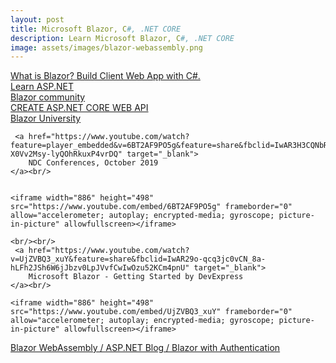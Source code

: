 ```yaml
---
layout: post
title: Microsoft Blazor, C#, .NET CORE
description: Learn Microsoft Blazor, C#, .NET CORE
image: assets/images/blazor-webassembly.png
---
```

<section>
    <a href="https://dotnet.microsoft.com/apps/aspnet/web-apps/blazor" target="_blank">
        What is Blazor? Build Client Web App with C#.
    </a>
</section>
<section>
     <a href="https://dotnet.microsoft.com/learn/aspnet" target="_blank">
        Learn ASP.NET
    </a>
</section>
<section>
     <a href="https://github.com/AdrienTorris/awesome-blazor#introduction" target="_blank">
        Blazor community
    </a>
</section>
<section>
     <a href="https://docs.microsoft.com/en-us/aspnet/core/tutorials/first-web-api?view=aspnetcore-3.1&tabs=visual-studio-mac" target="_blank">
        CREATE ASP.NET CORE WEB API
    </a>
</section>
<section>
     <a href="https://blazor-university.com/overview/what-is-blazor/" target="_blank">
        Blazor University
    </a>
</section>

<section>
 
     <a href="https://www.youtube.com/watch?feature=player_embedded&v=6BT2AF9PO5g&feature=share&fbclid=IwAR3H3CQNbRucmEbJcLKG4Wf3UczGzFsZE5-X0Vv2Msy-lyQOhRkuxP4vrDQ" target="_blank">
        NDC Conferences, October 2019
    </a><br/>


    <iframe width="886" height="498" src="https://www.youtube.com/embed/6BT2AF9PO5g" frameborder="0" allow="accelerometer; autoplay; encrypted-media; gyroscope; picture-in-picture" allowfullscreen></iframe>

    <br/><br/>
     <a href="https://www.youtube.com/watch?v=UjZVBQ3_xuY&feature=share&fbclid=IwAR29o-qcq3jc0vCN_8a-hLFh2JSh6W6jJbzv0LpJVvfCwIwOzu52KCm4pnU" target="_blank">
        Microsoft Blazor - Getting Started by DevExpress
    </a><br/>

    <iframe width="886" height="498" src="https://www.youtube.com/embed/UjZVBQ3_xuY" frameborder="0" allow="accelerometer; autoplay; encrypted-media; gyroscope; picture-in-picture" allowfullscreen></iframe>


</section>

<section>
     <a href="https://devblogs.microsoft.com/aspnet/blazor-webassembly-3-2-0-preview-2-release-now-available/" target="_blank">
        Blazor WebAssembly / ASP.NET Blog / Blazor with Authentication
    </a>
</section>

